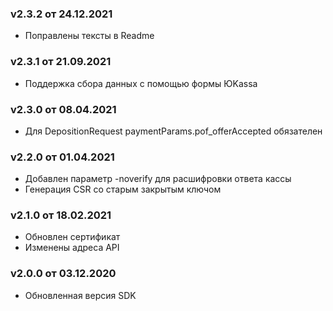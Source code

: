 ### v2.3.2 от 24.12.2021
* Поправлены тексты в Readme

### v2.3.1 от 21.09.2021
* Поддержка сбора данных с помощью формы ЮKassa

### v2.3.0 от 08.04.2021
* Для DepositionRequest paymentParams.pof_offerAccepted обязателен

### v2.2.0 от 01.04.2021
* Добавлен параметр -noverify для расшифровки ответа кассы
* Генерация CSR со старым закрытым ключом

### v2.1.0 от 18.02.2021
* Обновлен сертификат
* Изменены адреса API

### v2.0.0 от 03.12.2020
* Обновленная версия SDK
